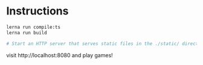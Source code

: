 # Instructions

```sh
lerna run compile:ts
lerna run build

# Start an HTTP server that serves static files in the ./static/ directory
```

visit http://localhost:8080 and play games!